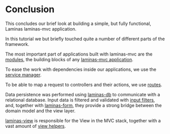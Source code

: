 # Conclusion

This concludes our brief look at building a simple, but fully functional,
Laminas laminas-mvc application.

In this tutorial we but briefly touched quite a number of different parts of the
framework.

The most important part of applications built with laminas-mvc are the
[modules](https://docs.laminas.dev/laminas-modulemanager/intro/), the
building blocks of any [laminas-mvc application](https://docs.laminas.dev/laminas-mvc/quick-start/).

To ease the work with dependencies inside our applications, we use the
[service manager](https://docs.laminas.dev/laminas-servicemanager/intro/).

To be able to map a request to controllers and their actions, we use
[routes](https://docs.laminas.dev/laminas-router/routing/).

Data persistence was performed using
[laminas-db](https://docs.laminas.dev/laminas-db/adapter/) to communicate with
a relational database. Input data is filtered and validated with [input
filters](https://docs.laminas.dev/laminas-inputfilter/intro/),
and, together with [laminas-form](https://docs.laminas.dev/laminas-form/intro/),
they provide a strong bridge between the domain model and the view layer.

[laminas-view](https://docs.laminas.dev/laminas-view/quick-start/) is
responsible for the View in the MVC stack, together with a vast amount of
[view helpers](https://docs.laminas.dev/laminas-view/helpers/intro/).
